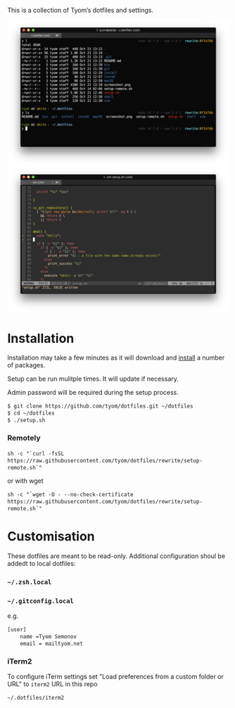 This is a collection of Tyom’s dotfiles and settings.

![Shell screenshot](https://raw.githubusercontent.com/tyom/dotfiles/rewrite/shell.png)
![Vim screenshot](https://raw.githubusercontent.com/tyom/dotfiles/rewrite/vim.png)

Installation
============

Installation may take a few minutes as it will download and 
[install](https://github.com/tyom/dotfiles/tree/master/install) a number of packages.

Setup can be run mulitple times. It will update if necessary.

Admin password will be required during the setup process.

    $ git clone https://github.com/tyom/dotfiles.git ~/dotfiles
    $ cd ~/dotfiles
    $ ./setup.sh

### Remotely

    sh -c "`curl -fsSL https://raw.githubusercontent.com/tyom/dotfiles/rewrite/setup-remote.sh`"

or with wget

    sh -c "`wget -O - --no-check-certificate https://raw.githubusercontent.com/tyom/dotfiles/rewrite/setup-remote.sh`"

Customisation
==============

These dotfiles are meant to be read-only. Additional configuration shoul be addedt to local dotfiles:

### `~/.zsh.local`
    
### `~/.gitconfig.local`

e.g.

    [user]
        name =Tyom Semonov
        email = mailtyom.net

### iTerm2

To configure iTerm settings set "Load preferences from a custom folder or URL" to `iterm2` URL in this repo

    ~/.dotfiles/iterm2